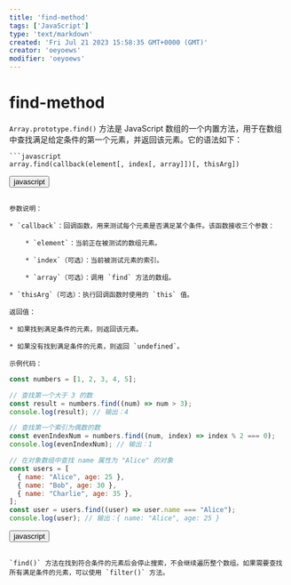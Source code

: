 ```yaml
---
title: 'find-method'
tags: ['JavaScript']
type: 'text/markdown'
created: 'Fri Jul 21 2023 15:58:35 GMT+0000 (GMT)'
creator: 'oeyoews'
modifier: 'oeyoews'
---
```


# find-method

`Array.prototype.find()` 方法是 JavaScript 数组的一个内置方法，用于在数组中查找满足给定条件的第一个元素，并返回该元素。它的语法如下：

```
```javascript
array.find(callback(element[, index[, array]])[, thisArg])
```

<button>javascript</button>
```

参数说明：

* `callback`：回调函数，用来测试每个元素是否满足某个条件。该函数接收三个参数：

    * `element`：当前正在被测试的数组元素。

    * `index`（可选）：当前被测试元素的索引。

    * `array`（可选）：调用 `find` 方法的数组。

* `thisArg`（可选）：执行回调函数时使用的 `this` 值。

返回值：

* 如果找到满足条件的元素，则返回该元素。

* 如果没有找到满足条件的元素，则返回 `undefined`。

示例代码：

```
```javascript
const numbers = [1, 2, 3, 4, 5];

// 查找第一个大于 3 的数
const result = numbers.find((num) => num > 3);
console.log(result); // 输出：4

// 查找第一个索引为偶数的数
const evenIndexNum = numbers.find((num, index) => index % 2 === 0);
console.log(evenIndexNum); // 输出：1

// 在对象数组中查找 name 属性为 "Alice" 的对象
const users = [
  { name: "Alice", age: 25 },
  { name: "Bob", age: 30 },
  { name: "Charlie", age: 35 },
];
const user = users.find((user) => user.name === "Alice");
console.log(user); // 输出：{ name: "Alice", age: 25 }
```

<button>javascript</button>
```

`find()` 方法在找到符合条件的元素后会停止搜索，不会继续遍历整个数组。如果需要查找所有满足条件的元素，可以使用 `filter()` 方法。
